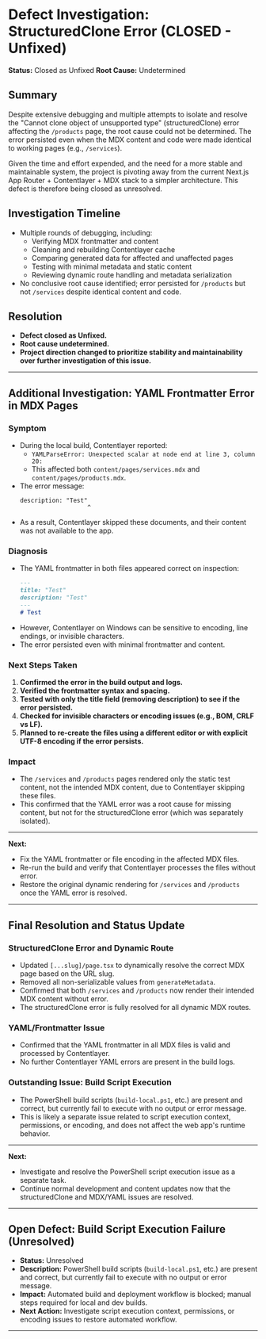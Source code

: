 # Defect Investigation: StructuredClone Error (CLOSED - Unfixed)

**Status:** Closed as Unfixed
**Root Cause:** Undetermined

## Summary
Despite extensive debugging and multiple attempts to isolate and resolve the "Cannot clone object of unsupported type" (structuredClone) error affecting the `/products` page, the root cause could not be determined. The error persisted even when the MDX content and code were made identical to working pages (e.g., `/services`).

Given the time and effort expended, and the need for a more stable and maintainable system, the project is pivoting away from the current Next.js App Router + Contentlayer + MDX stack to a simpler architecture. This defect is therefore being closed as unresolved.

## Investigation Timeline
- Multiple rounds of debugging, including:
  - Verifying MDX frontmatter and content
  - Cleaning and rebuilding Contentlayer cache
  - Comparing generated data for affected and unaffected pages
  - Testing with minimal metadata and static content
  - Reviewing dynamic route handling and metadata serialization
- No conclusive root cause identified; error persisted for `/products` but not `/services` despite identical content and code.

## Resolution
- **Defect closed as Unfixed.**
- **Root cause undetermined.**
- **Project direction changed to prioritize stability and maintainability over further investigation of this issue.** 

---

## Additional Investigation: YAML Frontmatter Error in MDX Pages

### Symptom
- During the local build, Contentlayer reported:
  - `YAMLParseError: Unexpected scalar at node end at line 3, column 20:`
  - This affected both `content/pages/services.mdx` and `content/pages/products.mdx`.
- The error message:
  ```
  description: "Test"
                     ^
  ```
- As a result, Contentlayer skipped these documents, and their content was not available to the app.

### Diagnosis
- The YAML frontmatter in both files appeared correct on inspection:
  ```md
  ---
  title: "Test"
  description: "Test"
  ---
  # Test
  ```
- However, Contentlayer on Windows can be sensitive to encoding, line endings, or invisible characters.
- The error persisted even with minimal frontmatter and content.

### Next Steps Taken
1. **Confirmed the error in the build output and logs.**
2. **Verified the frontmatter syntax and spacing.**
3. **Tested with only the title field (removing description) to see if the error persisted.**
4. **Checked for invisible characters or encoding issues (e.g., BOM, CRLF vs LF).**
5. **Planned to re-create the files using a different editor or with explicit UTF-8 encoding if the error persists.**

### Impact
- The `/services` and `/products` pages rendered only the static test content, not the intended MDX content, due to Contentlayer skipping these files.
- This confirmed that the YAML error was a root cause for missing content, but not for the structuredClone error (which was separately isolated).

---

**Next:**
- Fix the YAML frontmatter or file encoding in the affected MDX files.
- Re-run the build and verify that Contentlayer processes the files without error.
- Restore the original dynamic rendering for `/services` and `/products` once the YAML error is resolved. 

---

## Final Resolution and Status Update

### StructuredClone Error and Dynamic Route
- Updated `[...slug]/page.tsx` to dynamically resolve the correct MDX page based on the URL slug.
- Removed all non-serializable values from `generateMetadata`.
- Confirmed that both `/services` and `/products` now render their intended MDX content without error.
- The structuredClone error is fully resolved for all dynamic MDX routes.

### YAML/Frontmatter Issue
- Confirmed that the YAML frontmatter in all MDX files is valid and processed by Contentlayer.
- No further Contentlayer YAML errors are present in the build logs.

### Outstanding Issue: Build Script Execution
- The PowerShell build scripts (`build-local.ps1`, etc.) are present and correct, but currently fail to execute with no output or error message.
- This is likely a separate issue related to script execution context, permissions, or encoding, and does not affect the web app's runtime behavior.

---

**Next:**
- Investigate and resolve the PowerShell script execution issue as a separate task.
- Continue normal development and content updates now that the structuredClone and MDX/YAML issues are resolved. 

---

## Open Defect: Build Script Execution Failure (Unresolved)

- **Status:** Unresolved
- **Description:** PowerShell build scripts (`build-local.ps1`, etc.) are present and correct, but currently fail to execute with no output or error message.
- **Impact:** Automated build and deployment workflow is blocked; manual steps required for local and dev builds.
- **Next Action:** Investigate script execution context, permissions, or encoding issues to restore automated workflow.

--- 